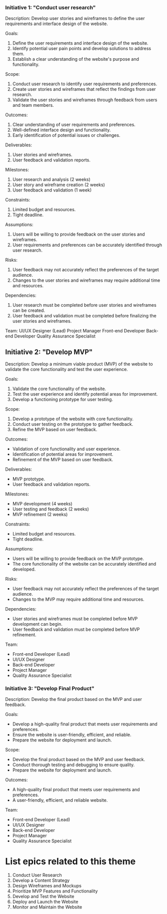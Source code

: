 <h3>Initiative 1: "Conduct user research"</h3>

Description: Develop user stories and wireframes to define the user requirements and interface design of the website.

Goals:
1. Define the user requirements and interface design of the website.
2. Identify potential user pain points and develop solutions to address them.
3. Establish a clear understanding of the website's purpose and functionality.

Scope:
1. Conduct user research to identify user requirements and preferences.
2. Create user stories and wireframes that reflect the findings from user research.
3. Validate the user stories and wireframes through feedback from users and team members.

Outcomes:
1. Clear understanding of user requirements and preferences.
2. Well-defined interface design and functionality.
3. Early identification of potential issues or challenges.

Deliverables:
1. User stories and wireframes.
2. User feedback and validation reports.

Milestones:
<!--- User research and analysis can be 1 week --->
1. User research and analysis (2 weeks)
2. User story and wireframe creation (2 weeks)
3. User feedback and validation (1 week)

Constraints:
1. Limited budget and resources.
2. Tight deadline.

Assumptions:
1. Users will be willing to provide feedback on the user stories and wireframes.
2. User requirements and preferences can be accurately identified through user research.

Risks:
1. User feedback may not accurately reflect the preferences of the target audience.
2. Changes to the user stories and wireframes may require additional time and resources.

Dependencies:
1. User research must be completed before user stories and wireframes can be created.
2. User feedback and validation must be completed before finalizing the user stories and wireframes.

Team:
UI/UX Designer (Lead)
Project Manager
Front-end Developer
Back-end Developer
Quality Assurance Specialist

<h2>Initiative 2: "Develop MVP"</h3>

Description: Develop a minimum viable product (MVP) of the website to validate the core functionality and test the user experience.

Goals:
1. Validate the core functionality of the website.
2. Test the user experience and identify potential areas for improvement.
3. Develop a functioning prototype for user testing.

Scope:
1. Develop a prototype of the website with core functionality.
2. Conduct user testing on the prototype to gather feedback.
3. Refine the MVP based on user feedback.

Outcomes:
* Validation of core functionality and user experience.
* Identification of potential areas for improvement.
* Refinement of the MVP based on user feedback.

Deliverables:
* MVP prototype.
* User feedback and validation reports.

Milestones:
* MVP development (4 weeks)
* User testing and feedback (2 weeks)
* MVP refinement (2 weeks)

Constraints:
* Limited budget and resources.
* Tight deadline.

Assumptions:
* Users will be willing to provide feedback on the MVP prototype.
* The core functionality of the website can be accurately identified and developed.

Risks:
* User feedback may not accurately reflect the preferences of the target audience.
* Changes to the MVP may require additional time and resources.

Dependencies:
* User stories and wireframes must be completed before MVP development can begin.
* User feedback and validation must be completed before MVP refinement.

Team:
* Front-end Developer (Lead)
* UI/UX Designer
* Back-end Developer
* Project Manager
* Quality Assurance Specialist

<h3>Initiative 3: "Develop Final Product"</h3>

Description: Develop the final product based on the MVP and user feedback.

Goals:
* Develop a high-quality final product that meets user requirements and preferences.
* Ensure the website is user-friendly, efficient, and reliable.
* Prepare the website for deployment and launch.

Scope:
* Develop the final product based on the MVP and user feedback.
* Conduct thorough testing and debugging to ensure quality.
* Prepare the website for deployment and launch.

Outcomes:
* A high-quality final product that meets user requirements and preferences.
* A user-friendly, efficient, and reliable website.

Team:
* Front-end Developer (Lead)
* UI/UX Designer
* Back-end Developer
* Project Manager
* Quality Assurance Specialist

# List epics related to this theme
1. Conduct User Research
2. Develop a Content Strategy
3. Design Wireframes and Mockups
4. Prioritize MVP Features and Functionality
5. Develop and Test the Website
6. Deploy and Launch the Website
7. Monitor and Maintain the Website
